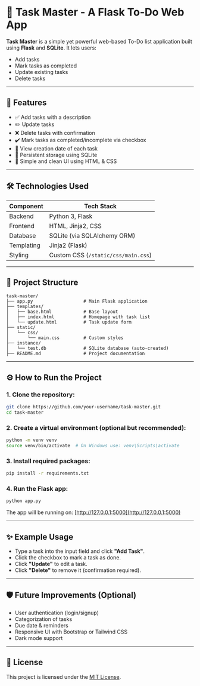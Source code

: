 # 📝 Task Master - A Flask To-Do Web App

**Task Master** is a simple yet powerful web-based To-Do list application built using **Flask** and **SQLite**. It lets users:

- Add tasks  
- Mark tasks as completed  
- Update existing tasks  
- Delete tasks

---

## 🚀 Features

- ✅ Add tasks with a description
- ✏️ Update tasks
- ❌ Delete tasks with confirmation
- ✔️ Mark tasks as completed/incomplete via checkbox
- 📅 View creation date of each task
- 💾 Persistent storage using SQLite
- 🧼 Simple and clean UI using HTML & CSS

---

## 🛠️ Technologies Used

| Component     | Tech Stack                 |
|---------------|-----------------------------|
| Backend       | Python 3, Flask             |
| Frontend      | HTML, Jinja2, CSS           |
| Database      | SQLite (via SQLAlchemy ORM) |
| Templating    | Jinja2 (Flask)              |
| Styling       | Custom CSS (`/static/css/main.css`) |

---

## 📁 Project Structure

```
task-master/
├── app.py                   # Main Flask application
├── templates/
│   ├── base.html            # Base layout
│   ├── index.html           # Homepage with task list
│   └── update.html          # Task update form
├── static/
│   └── css/
│       └── main.css         # Custom styles
├── instance/
│   └── test.db              # SQLite database (auto-created)                
├── README.md                # Project documentation
```

---

## ⚙️ How to Run the Project

### 1. Clone the repository:
```bash
git clone https://github.com/your-username/task-master.git
cd task-master
```

### 2. Create a virtual environment (optional but recommended):
```bash
python -m venv venv
source venv/bin/activate  # On Windows use: venv\Scripts\activate
```

### 3. Install required packages:
```bash
pip install -r requirements.txt
```

### 4. Run the Flask app:
```bash
python app.py
```

The app will be running on: [http://127.0.0.1:5000](http://127.0.0.1:5000)

---

## ✨ Example Usage

- Type a task into the input field and click **"Add Task"**.
- Click the checkbox to mark a task as done.
- Click **"Update"** to edit a task.
- Click **"Delete"** to remove it (confirmation required).

---

## 🛡️ Future Improvements (Optional)

- User authentication (login/signup)
- Categorization of tasks
- Due date & reminders
- Responsive UI with Bootstrap or Tailwind CSS
- Dark mode support

---

## 📄 License

This project is licensed under the [MIT License](https://opensource.org/licenses/MIT).
